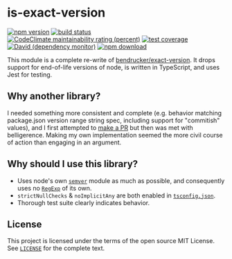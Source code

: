 # is-exact-version

[![npm version][npm-image]][npm-url]
[![build status][travis-image]][travis-url]
[![CodeClimate maintainability rating (percent)][code-climate-image]][code-climate-url]
[![test coverage][codecov-image]][codecov-url]
[![David (dependency monitor)][david-image]][david-url]
[![npm download][download-image]][download-url]

This module is a complete re-write of [bendrucker/exact-version](https://github.com/bendrucker/exact-version).
It drops support for end-of-life versions of node, is written in TypeScript, and uses Jest for testing.

## Why another library?

I needed something more consistent and complete
(e.g. behavior matching package.json version range string spec, including support for "commitish" values),
and I first attempted to [make a PR](https://github.com/bendrucker/exact-version/pull/1)
but then was met with belligerence.
Making my own implementation seemed the more civil course of action than engaging in an argument.

## Why should I use this library?

* Uses node's own [`semver`](https://www.npmjs.com/package/semver) module as much as possible,
  and consequently uses no [`RegExp`](https://developer.mozilla.org/en-US/docs/Web/JavaScript/Reference/Global_Objects/RegExp)
  of its own.
* `strictNullChecks` & `noImplicitAny` are both enabled in [`tsconfig.json`](tslint.json).
* Thorough test suite clearly indicates behavior.

## License

This project is licensed under the terms of the open source MIT License.
See [`LICENSE`](LICENSE) for the complete text.

[npm-image]: https://img.shields.io/npm/v/is-exact-version.svg?style=flat-square
[npm-url]: https://npmjs.org/package/is-exact-version
[travis-image]: https://img.shields.io/travis/com/jacobq/is-exact-version/master.svg?style=flat-square
[travis-url]: https://travis-ci.com/jacobq/is-exact-version
[code-climate-image]: https://img.shields.io/codeclimate/maintainability-percentage/jacobq/is-exact-version.svg?style=flat-square
[code-climate-url]: https://codeclimate.com/github/jacobq/is-exact-version
[codecov-image]: https://img.shields.io/codecov/c/github/jacobq/is-exact-version.svg?style=flat-square
[codecov-url]: https://codecov.io/gh/jacobq/is-exact-version
[david-image]: https://img.shields.io/david/jacobq/is-exact-version.svg?style=flat-square
[david-url]: https://david-dm.org/jacobq/is-exact-version
[download-image]: https://img.shields.io/npm/dm/is-exact-version.svg?style=flat-square
[download-url]: https://npmjs.org/package/is-exact-version
